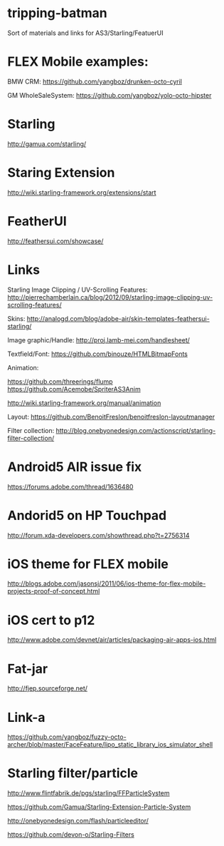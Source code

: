 # tripping-batman
Sort of materials and links for AS3/Starling/FeatuerUI
# FLEX Mobile examples:

BMW CRM: https://github.com/yangboz/drunken-octo-cyril

GM WholeSaleSystem: https://github.com/yangboz/yolo-octo-hipster

# Starling
http://gamua.com/starling/
# Staring Extension
http://wiki.starling-framework.org/extensions/start
# FeatherUI
http://feathersui.com/showcase/

# Links

Starling Image Clipping / UV-Scrolling Features: http://pierrechamberlain.ca/blog/2012/09/starling-image-clipping-uv-scrolling-features/

Skins: http://analogd.com/blog/adobe-air/skin-templates-feathersui-starling/

Image graphic/Handle: http://proj.lamb-mei.com/handlesheet/

Textfield/Font: https://github.com/binouze/HTMLBitmapFonts

Animation: 

https://github.com/threerings/flump  https://github.com/Acemobe/SpriterAS3Anim

http://wiki.starling-framework.org/manual/animation

Layout: https://github.com/BenoitFreslon/benoitfreslon-layoutmanager

Filter collection: http://blog.onebyonedesign.com/actionscript/starling-filter-collection/

# Android5 AIR issue fix
https://forums.adobe.com/thread/1636480

# Andorid5 on HP Touchpad
http://forum.xda-developers.com/showthread.php?t=2756314

# iOS theme for FLEX mobile
http://blogs.adobe.com/jasonsj/2011/06/ios-theme-for-flex-mobile-projects-proof-of-concept.html

# iOS cert to p12
http://www.adobe.com/devnet/air/articles/packaging-air-apps-ios.html

# Fat-jar
http://fjep.sourceforge.net/

# Link-a
https://github.com/yangboz/fuzzy-octo-archer/blob/master/FaceFeature/lipo_static_library_ios_simulator_shell

# Starling filter/particle

http://www.flintfabrik.de/pgs/starling/FFParticleSystem

https://github.com/Gamua/Starling-Extension-Particle-System

http://onebyonedesign.com/flash/particleeditor/

https://github.com/devon-o/Starling-Filters
